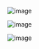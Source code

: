 ![image](https://github.com/user-attachments/assets/77f6741e-6db6-4796-b7d9-a037dda96283)


![image](https://github.com/user-attachments/assets/691171a9-ac2f-4dc3-841a-c51294248a8a)

![image](https://github.com/user-attachments/assets/2085cb0d-560b-409e-8aa1-dd5027f2c676)
